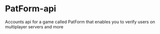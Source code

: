 # PatForm-api
Accounts api for a game called PatForm that enables you to verify users on multiplayer servers and more
